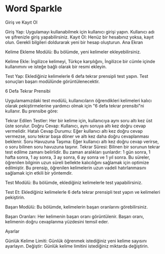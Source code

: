 # Word Sparkle


Giriş ve Kayıt Ol

Giriş Yap: Uygulamayı kullanabilmek için kullanıcı girişi yapın. Kullanıcı adı ve şifrenizle giriş yapabilirsiniz.
Kayıt Ol: Henüz bir hesabınız yoksa, kayıt olun. Gerekli bilgileri doldurarak yeni bir hesap oluşturun.
Ana Ekran

Kelime Ekleme Modülü: Bu bölümde, yeni kelimeler ekleyebilirsiniz.

Kelime Ekle: İngilizce kelimeyi, Türkçe karşılığını, İngilizce bir cümle içinde kullanımını ve isteğe bağlı olarak bir resmi ekleyin.

Test Yap: Eklediğiniz kelimelerle 6 defa tekrar prensipli test yapın. Test sonuçları başarı modülünde görüntülenecektir.

6 Defa Tekrar Prensibi

Uygulamamızdaki test modülü, kullanıcıların öğrendikleri kelimeleri kalıcı olarak pekiştirmelerine yardımcı olmak için "6 defa tekrar prensibi"ni kullanır. Bu prensibe göre:

Tekrar Edilen Testler: Her bir kelime için, kullanıcıya aynı soru altı kez üst üste sorulur.
Doğru Cevap: Kullanıcı, aynı soruya altı kez doğru cevap vermelidir.
Hatalı Cevap Durumu: Eğer kullanıcı altı kez doğru cevap vermezse, soru tekrar başa döner ve altı kez daha doğru cevaplanması beklenir.
Soru Havuzuna Taşıma: Eğer kullanıcı altı kez doğru cevap verirse, o soru bilinen soru havuzuna taşınır.
Tekrar Süresi: Bilinen bir sorunun tekrar test edilme zamanı belirlidir. Bu zaman aralıkları şunlardır: 1 gün sonra, 1 hafta sonra, 1 ay sonra, 3 ay sonra, 6 ay sonra ve 1 yıl sonra. Bu süreler, öğrenilen bilginin uzun süreli bellekte kalıcılığını sağlamak için optimize edilmiştir.
Bu prensip, öğrenilen kelimelerin uzun vadeli hatırlanmasını sağlamak için etkili bir yöntemdir.

Test Modülü: Bu bölümde, eklediğiniz kelimelerle test yapabilirsiniz.

Test Et: Eklediğiniz kelimelerle 6 defa tekrar prensipli test yapın ve kelimeleri pekiştirin.

Başarı Modülü: Bu bölümde, kelimelerin başarı oranlarını görebilirsiniz.

Başarı Oranları: Her kelimenin başarı oranı görüntülenir. Başarı oranı, kelimenin doğru cevaplanma yüzdesini temsil eder.


Ayarlar

Günlük Kelime Limiti: Günlük öğrenmek istediğiniz yeni kelime sayısını ayarlayın.
Değiştir: Günlük kelime limitini istediğiniz miktarda değiştirin.
